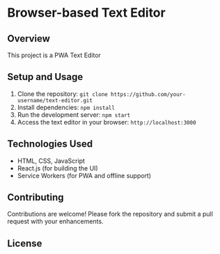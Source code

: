 # Browser-based Text Editor

## Overview

This project is a PWA Text Editor

## Setup and Usage

1. Clone the repository: `git clone https://github.com/your-username/text-editor.git`
2. Install dependencies: `npm install`
3. Run the development server: `npm start`
4. Access the text editor in your browser: `http://localhost:3000`

## Technologies Used

- HTML, CSS, JavaScript
- React.js (for building the UI)
- Service Workers (for PWA and offline support)

## Contributing

Contributions are welcome! Please fork the repository and submit a pull request with your enhancements.

## License

